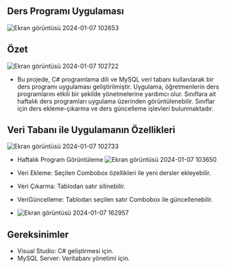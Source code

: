 ## Ders Programı Uygulaması
![Ekran görüntüsü 2024-01-07 102653](https://github.com/Mehdi-Can-Akbaba/DersProgrami/assets/116301947/0b0419be-3634-41a9-87a8-6be68175b9e9)

## Özet
![Ekran görüntüsü 2024-01-07 102722](https://github.com/Mehdi-Can-Akbaba/DersProgrami/assets/116301947/a0a838c0-b22d-45a3-9bbc-b0fb4d1957f4)

* Bu projede, C# programlama dili ve MySQL veri tabanı kullanılarak bir ders programı uygulaması geliştirilmiştir. 
Uygulama, öğretmenlerin ders programlarını etkili bir şekilde yönetmelerine yardımcı olur. 
Sınıflara ait haftalık ders programları uygulama üzerinden görüntülenebilir. 
Sınıflar için ders ekleme-çıkarma ve ders güncelleme işlevleri bulunmaktadır.

## Veri Tabanı ile Uygulamanın Özellikleri
 ![Ekran görüntüsü 2024-01-07 102733](https://github.com/Mehdi-Can-Akbaba/DersProgrami/assets/116301947/0becc5e7-110f-4e51-841e-edcc9e3a1256)

* Haftalık Program Görüntüleme
 ![Ekran görüntüsü 2024-01-07 103650](https://github.com/Mehdi-Can-Akbaba/DersProgrami/assets/116301947/abbe583b-6182-40de-8a06-1cf58b4813f9)

* Veri Ekleme: Seçilen Combobox özellikleri ile yeni dersler ekleyebilir.
* Veri Çıkarma: Tablodan satır silinebilir.
* VeriGüncelleme: Tablodan seçilen satır Combobox ile güncellenebilir.

* ![Ekran görüntüsü 2024-01-07 162957](https://github.com/Mehdi-Can-Akbaba/DersProgrami/assets/116301947/5a026255-34b2-4603-a7f5-c3a49fd3b95f)        

## Gereksinimler
* Visual Studio: C# geliştirmesi için.
* MySQL Server: Veritabanı yönetimi için.

